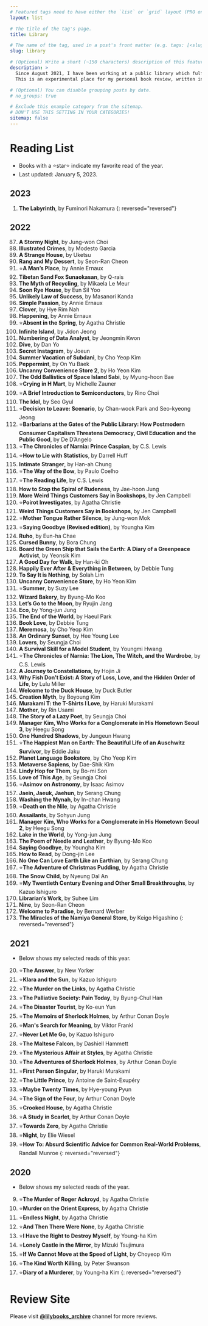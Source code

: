 ```yaml
---
# Featured tags need to have either the `list` or `grid` layout (PRO only).
layout: list

# The title of the tag's page.
title: Library

# The name of the tag, used in a post's front matter (e.g. tags: [<slug>]).
slug: library

# (Optional) Write a short (~150 characters) description of this featured tag.
description: >
  Since August 2021, I have been working at a public library which fulfills my compulsory military service in South Korea. I have been reading books in the library which covers international fiction(sci-fi, YA, mystery, historical, realistic), math, astronomy, statistics, environment, philosophy, biography, art and various branches of social science. 
  This is an experimental place for my personal book review, written in either Korean or English. More info at my another Instagram site @lilybooks_archive.

# (Optional) You can disable grouping posts by date.
# no_groups: true

# Exclude this example category from the sitemap.
# DON'T USE THIS SETTING IN YOUR CATEGORIES!
sitemap: false
---
```


# Reading List
* Books with a ⭐star⭐ indicate my favorite read of the year.
* Last updated: January 5, 2023.

## 2023
1. **The Labyrinth**, by Fuminori Nakamura
{: reversed="reversed"}

## 2022
87. **A Stormy Night**, by Jung-won Choi
86. **Illustrated Crimes**, by Modesto Garcia
85. **A Strange House**, by Uketsu
84. **Rang and My Dessert**, by Seon-Ran Cheon
83. ⭐**A Man’s Place**, by Annie Ernaux
82. **Tibetan Sand Fox Sunaokasan**, by Q-rais
81. **The Myth of Recycling**, by Mikaela Le Meur
80. **Soon Rye House**, by Eun Sil Yoo
79. **Unlikely Law of Success**, by Masanori Kanda
78. **Simple Passion**, by Annie Ernaux
77. **Clover**, by Hye Rim Nah
76. **Happening**, by Annie Ernaux
75. ⭐**Absent in the Spring**, by Agatha Christie
74. **Infinite Island**, by Jidon Jeong
73. **Numbering of Data Analyst**, by Jeongmin Kwon
72. **Dive**, by Dan Yo
71. **Secret Instagram**, by Joeun
70. **Summer Vacation of Subdani**, by Cho Yeop Kim
69. **Peppermint**, by On Yu Baek
68. **Uncanny Convenience Store 2**, by Ho Yeon Kim
67. **The Odd Ballistics of Space Island Sabi**, by Myung-hoon Bae
66. ⭐**Crying in H Mart**, by Michelle Zauner
65. ⭐**A Brief Introduction to Semiconductors**, by Rino Choi
64. **The Idol**, by Seo Gyul
63. ⭐**Decision to Leave: Scenario**, by Chan-wook Park and Seo-kyeong Jeong
62. ⭐**Barbarians at the Gates of the Public Library: How Postmodern Consumer Capitalism Threatens Democracy, Civil Education and the Public Good**, by De D’Angelo
61. ⭐**The Chronicles of Narnia: Prince Caspian**, by C.S. Lewis
60. ⭐**How to Lie with Statistics**, by Darrell Huff
59. **Intimate Stranger**, by Han-ah Chung
58. ⭐**The Way of the Bow**, by Paulo Coelho
57. ⭐**The Reading Life**, by C.S. Lewis
56. **How to Stop the Spiral of Rudeness**, by Jae-hoon Jung
55. **More Weird Things Customers Say in Bookshops**, by Jen Campbell
54. ⭐**Poirot Investigates**, by Agatha Christie
53. **Weird Things Customers Say in Bookshops**, by Jen Campbell
52. ⭐**Mother Tongue Rather Silence**, by Jung-won Mok
51. ⭐**Saying Goodbye (Revised edition)**, by Youngha Kim
50. **Ruho**, by Eun-ha Chae
49. **Cursed Bunny**, by Bora Chung
48. **Board the Green Ship that Sails the Earth: A Diary of a Greenpeace Activist**, by Yeonsik Kim
47. **A Good Day for Walk**, by Han-ki Oh
46. **Happily Ever After & Everything in Between**, by Debbie Tung
45. **To Say It is Nothing**, by Solah Lim
44. **Uncanny Convenience Store**, by Ho Yeon Kim
43. ⭐**Summer**, by Suzy Lee
42. **Wizard Bakery**, by Byung-Mo Koo
41. **Let’s Go to the Moon**, by Ryujin Jang
40. **Eco**, by Yong-jun Jung
39. **The End of the World**, by Haeul Park
38. **Book Love**, by Debbie Tung
37. **Meremosa**, by Cho Yeop Kim
36. **An Ordinary Sunset**, by Hee Young Lee
35. **Lovers**, by Seungja Choi
34. **A Survival Skill for a Model Student**, by Youngmi Hwang
33. ⭐**The Chronicles of Narnia: The Lion, The Witch, and the Wardrobe**, by C.S. Lewis
32. **A Journey to Constellations**, by Hojin Ji
31. **Why Fish Don’t Exist: A Story of Loss, Love, and the Hidden Order of Life**, by Lulu Miller
30. **Welcome to the Duck House**, by Duck Butler
29. **Creation Myth**, by Boyoung Kim
28. **Murakami T: the T-Shirts I Love**, by Haruki Murakami
27. **Mother**, by Rin Usami
26. **The Story of a Lazy Poet**, by Seungja Choi
25. **Manager Kim, Who Works for a Conglomerate in His Hometown Seoul 3**, by Heegu Song
24. **One Hundred Shadows**, by Jungeun Hwang
23. ⭐**The Happiest Man on Earth: The Beautiful Life of an Auschwitz Survivor**, by Eddie Jaku
22. **Planet Language Bookstore**, by Cho Yeop Kim
21. **Metaverse Sapiens**, by Dae-Shik Kim
20. **Lindy Hop for Them**, by Bo-mi Son
19. **Love of This Age**, by Seungja Choi
18. ⭐**Asimov on Astronomy**, by Isaac Asimov
17. **Jaein, Jaeuk, Jaehun**, by Serang Chung
16. **Washing the Mynah**, by In-chan Hwang
15. ⭐**Death on the Nile**, by Agatha Christie
14. **Assailants**, by Sohyun Jung
13. **Manager Kim, Who Works for a Conglomerate in His Hometown Seoul 2**, by Heegu Song
12. **Lake in the World**, by Yong-jun Jung
11. **The Poem of Needle and Leather**, by Byung-Mo Koo
10. **Saying Goodbye**, by Youngha Kim
9. **How to Read**, by Dong-jin Lee
8. **No One Can Love Earth Like an Earthian**, by Serang Chung
7. ⭐**The Adventure of Christmas Pudding**, by Agatha Christie
6. **The Snow Child**, by Nyeung Dal An
5. ⭐**My Twentieth Century Evening and Other Small Breakthroughs**, by Kazuo Ishiguro
4. **Librarian’s Work**, by Suhee Lim
3. **Nine**, by Seon-Ran Cheon
2. **Welcome to Paradise**, by Bernard Werber
1. **The Miracles of the Namiya General Store**, by Keigo Higashino
{: reversed="reversed"}

## 2021
* Below shows my selected reads of this year.

20. ⭐**The Answer**, by New Yorker
19. ⭐**Klara and the Sun**, by Kazuo Ishiguro
18. ⭐**The Murder on the Links**, by Agatha Christie
17. ⭐**The Palliative Society: Pain Today**, by Byung-Chul Han
16. ⭐**The Disaster Tourist**, by Ko-eun Yun
15. ⭐**The Memoirs of Sherlock Holmes**, by Arthur Conan Doyle
14. ⭐**Man's Search for Meaning**, by Viktor Frankl
13. ⭐**Never Let Me Go**, by Kazuo Ishiguro
12. ⭐**The Maltese Falcon**, by Dashiell Hammett
11. ⭐**The Mysterious Affair at Styles**, by Agatha Christie
10. ⭐**The Adventures of Sherlock Holmes**, by Arthur Conan Doyle
9. ⭐**First Person Singular**, by Haruki Murakami
8. ⭐**The Little Prince**, by Antoine de Saint-Exupéry
7. ⭐**Maybe Twenty Times**, by Hye-young Pyun
6. ⭐**The Sign of the Four**, by Arthur Conan Doyle
5. ⭐**Crooked House**, by Agatha Christie
4. ⭐**A Study in Scarlet**, by Arthur Conan Doyle
3. ⭐**Towards Zero**, by Agatha Christie
2. ⭐**Night**, by Elie Wiesel
1. ⭐**How To: Absurd Scientific Advice for Common Real-World Problems**, Randall Munroe
{: reversed="reversed"}

## 2020
* Below shows my selected reads of the year.

9. ⭐**The Murder of Roger Ackroyd**, by Agatha Christie
8. ⭐**Murder on the Orient Express**, by Agatha Christie
7. ⭐**Endless Night**, by Agatha Christie
6. ⭐**And Then There Were None**, by Agatha Christie
5. ⭐**I Have the Right to Destroy Myself**, by Young-ha Kim
4. ⭐**Lonely Castle in the Mirror**, by Mizuki Tsujimura
3. ⭐**If We Cannot Move at the Speed of Light**, by Choyeop Kim
2. ⭐**The Kind Worth Killing**, by Peter Swanson
1. ⭐**Diary of a Murderer**, by Young-ha Kim
{: reversed="reversed"}

# Review Site
Please visit **[@lilybooks_archive](https://www.instagram.com/lilybooks_archive/)** channel for more reviews.